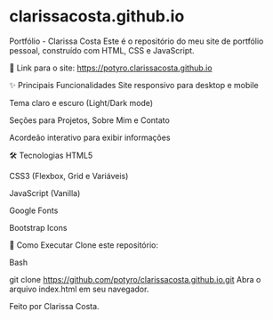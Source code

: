 # clarissacosta.github.io
Portfólio - Clarissa Costa
Este é o repositório do meu site de portfólio pessoal, construído com HTML, CSS e JavaScript.

🔗 Link para o site: https://potyro.clarissacosta.github.io

✨ Principais Funcionalidades
Site responsivo para desktop e mobile

Tema claro e escuro (Light/Dark mode)

Seções para Projetos, Sobre Mim e Contato

Acordeão interativo para exibir informações

🛠️ Tecnologias
HTML5

CSS3 (Flexbox, Grid e Variáveis)

JavaScript (Vanilla)

Google Fonts

Bootstrap Icons

🚀 Como Executar
Clone este repositório:

Bash

git clone https://github.com/potyro/clarissacosta.github.io.git
Abra o arquivo index.html em seu navegador.

Feito por Clarissa Costa.







